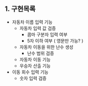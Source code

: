 ## 1. 구현목록
 - 자동차 이름 입력 기능
   - 자동차 입력 값 검증
     - 콤마 구분자 입력 여부
     - 5자 이하 여부 ( 영문만 가능? )
   - 자동차 이동을 위한 난수 생성
     - 난수 범위 검증
   - 자동차 이동 기능
   - 우승자 산출 기능
 - 이동 회수 입력 기능
   - 숫자 입력 검증